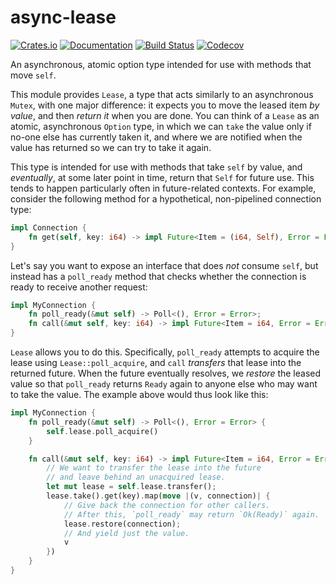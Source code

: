 # async-lease

[![Crates.io](https://img.shields.io/crates/v/async-lease.svg)](https://crates.io/crates/async-lease)
[![Documentation](https://docs.rs/async-lease/badge.svg)](https://docs.rs/async-lease/)
[![Build Status](https://travis-ci.com/jonhoo/async-lease.svg?branch=master)](https://travis-ci.com/jonhoo/async-lease)
[![Codecov](https://codecov.io/github/jonhoo/async-lease/coverage.svg?branch=master)](https://codecov.io/gh/jonhoo/async-lease)

An asynchronous, atomic option type intended for use with methods that move `self`.

This module provides `Lease`, a type that acts similarly to an asynchronous `Mutex`, with one
major difference: it expects you to move the leased item _by value_, and then _return it_ when
you are done. You can think of a `Lease` as an atomic, asynchronous `Option` type, in which we
can `take` the value only if no-one else has currently taken it, and where we are notified when
the value has returned so we can try to take it again.

This type is intended for use with methods that take `self` by value, and _eventually_, at some
later point in time, return that `Self` for future use. This tends to happen particularly often
in future-related contexts. For example, consider the following method for a hypothetical,
non-pipelined connection type:

```rust
impl Connection {
    fn get(self, key: i64) -> impl Future<Item = (i64, Self), Error = Error>;
}
```

Let's say you want to expose an interface that does _not_ consume `self`, but instead has a
`poll_ready` method that checks whether the connection is ready to receive another request:

```rust
impl MyConnection {
    fn poll_ready(&mut self) -> Poll<(), Error = Error>;
    fn call(&mut self, key: i64) -> impl Future<Item = i64, Error = Error>;
}
```

`Lease` allows you to do this. Specifically, `poll_ready` attempts to acquire the lease using
`Lease::poll_acquire`, and `call` _transfers_ that lease into the returned future. When the
future eventually resolves, we _restore_ the leased value so that `poll_ready` returns `Ready`
again to anyone else who may want to take the value. The example above would thus look like
this:

```rust
impl MyConnection {
    fn poll_ready(&mut self) -> Poll<(), Error = Error> {
        self.lease.poll_acquire()
    }

    fn call(&mut self, key: i64) -> impl Future<Item = i64, Error = Error> {
        // We want to transfer the lease into the future
        // and leave behind an unacquired lease.
        let mut lease = self.lease.transfer();
        lease.take().get(key).map(move |(v, connection)| {
            // Give back the connection for other callers.
            // After this, `poll_ready` may return `Ok(Ready)` again.
            lease.restore(connection);
            // And yield just the value.
            v
        })
    }
}
```
